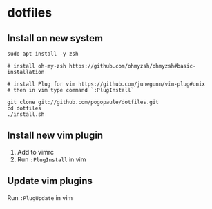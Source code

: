 # dotfiles

## Install on new system

```
sudo apt install -y zsh

# install oh-my-zsh https://github.com/ohmyzsh/ohmyzsh#basic-installation

# install Plug for vim https://github.com/junegunn/vim-plug#unix
# then in vim type command `:PlugInstall`

git clone git://github.com/pogopaule/dotfiles.git
cd dotfiles
./install.sh

```

## Install new vim plugin

1. Add to vimrc
2. Run `:PlugInstall` in vim

## Update vim plugins

Run `:PlugUpdate` in vim
